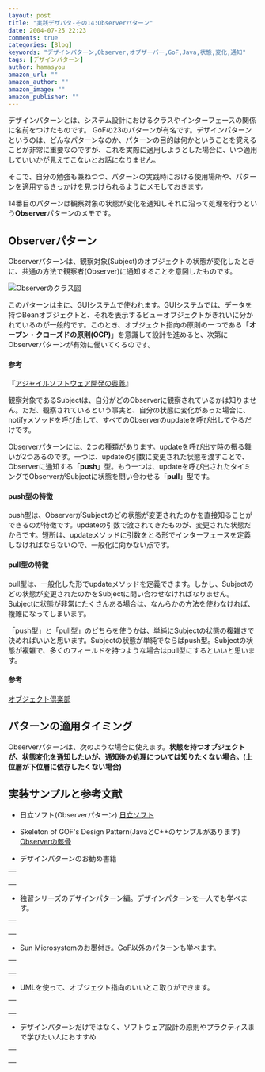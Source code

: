```yaml
---
layout: post
title: "実践デザパタ-その14:Observerパターン"
date: 2004-07-25 22:23
comments: true
categories: [Blog]
keywords: "デザインパターン,Observer,オブザーバー,GoF,Java,状態,変化,通知"
tags: [デザインパターン]
author: hamasyou
amazon_url: ""
amazon_author: ""
amazon_image: ""
amazon_publisher: ""
---
```


デザインパターンとは、システム設計におけるクラスやインターフェースの関係に名前をつけたものです。
GoFの23のパターンが有名です。デザインパターンというのは、どんなパターンなのか、パターンの目的は何かということを覚えることが非常に重要なのですが、これを実際に適用しようとした場合に、いつ適用していいかが見えてこないとお話になりません。

そこで、自分の勉強も兼ねつつ、パターンの実践時における使用場所や、パターンを適用するきっかけを見つけられるようにメモしておきます。

14番目のパターンは観察対象の状態が変化を通知しそれに沿って処理を行うという<b>Observer</b>パターンのメモです。


<!-- more -->

<h2>Observerパターン</h2>

<p class="option">Observerパターンは、観察対象(Subject)のオブジェクトの状態が変化したときに、共通の方法で観察者(Observer)に通知することを意図したものです。</p>

<img src="http://hamasyou.com/images/design_pattern/observer.gif" alt="Observerのクラス図" />

このパターンは主に、GUIシステムで使われます。GUIシステムでは、データを持つBeanオブジェクトと、それを表示するビューオブジェクトがきれいに分かれているのが一般的です。このとき、オブジェクト指向の原則の一つである「<b>オープン・クローズドの原則(OCP)</b>」を意識して設計を進めると、次第にObserverパターンが有効に働いてくるのです。

<section>

<h4>参考</h4>

『<a href="http://www.amazon.co.jp/exec/obidos/ASIN/4797323361/sorehabooks-22/" rel="external nofollow">アジャイルソフトウェア開発の奥義</a>』

観察対象であるSubjectは、自分がどのObserverに観察されているかは知りません。ただ、観察されているという事実と、自分の状態に変化があった場合に、notifyメソッドを呼び出して、すべてのObserverのupdateを呼び出してやるだけです。

</section>

Observerパターンには、2つの種類があります。updateを呼び出す時の振る舞いが2つあるのです。一つは、updateの引数に変更された状態を渡すことで、Observerに通知する「<b>push</b>」型。もう一つは、updateを呼び出されたタイミングでObserverがSubjectに状態を問い合わせる「<b>pull</b>」型です。

<section>

<h4>push型の特徴</h4>

push型は、ObserverがSubjectのどの状態が変更されたのかを直接知ることができるのが特徴です。updateの引数で渡されてきたものが、変更された状態だからです。短所は、updateメソッドに引数をとる形でインターフェースを定義しなければならないので、一般化に向かない点です。

</section>

<section>

<h4>pull型の特徴</h4>

pull型は、一般化した形でupdateメソッドを定義できます。しかし、Subjectのどの状態が変更されたのかをSubjectに問い合わせなければなりません。Subjectに状態が非常にたくさんある場合は、なんらかの方法を使わなければ、複雑になってしまいます。

</section>

「push型」と「pull型」のどちらを使うかは、単純にSubjectの状態の複雑さで決めればいいと思います。Subjectの状態が単純でならばpush型。Subjectの状態が複雑で、多くのフィールドを持つような場合はpull型にするといいと思います。

<section>

<h4>参考</h4>

<a href="http://www.objectclub.jp/technicaldoc/pattern/eDWP" rel="external nofollow">オブジェクト倶楽部</a>

</section>

<h2>パターンの適用タイミング</h2>

Observerパターンは、次のような場合に使えます。<strong>状態を持つオブジェクトが、状態変化を通知したいが、通知後の処理については知りたくない場合。(上位層が下位層に依存したくない場合)</strong>

<h2>実装サンプルと参考文献</h2>

+ 日立ソフト(Observerパターン)
<a href="http://www.dmz.hitachi-sk.co.jp/Java/Tech/pattern/gof/observer.html" rel="external nofollow">日立ソフト</a>

+ Skeleton of GOF's Design Pattern(JavaとC++のサンプルがあります)
<a href="http://www002.upp.so-net.ne.jp/ys_oota/mdp/Observer/index.htm" rel="external nofollow">Observerの骸骨</a>

+ デザインパターンのお勧め書籍
<div class="rakuten"><table border="0" cellpadding="5" width="400"><tr><td valign="top"><a href="http://www.amazon.co.jp/exec/obidos/ASIN/4797327030/sorehabooks-22/" rel="external nofollow"></a><br /></td></tr></table>
</div>

+ 独習シリーズのデザインパターン編。デザインパターンを一人でも学べます。
<div class="rakuten"><table border="0" cellpadding="5" width="400"><tr><td valign="top"><a href="http://www.amazon.co.jp/exec/obidos/ASIN/4798104450/sorehabooks-22/" rel="external nofollow"></a><br /></td></tr></table>
</div>

+ Sun Microsystemのお墨付き。GoF以外のパターンも学べます。
<div class="rakuten"><table border="0" cellpadding="5" width="400"><tr><td valign="top"><a href="http://www.amazon.co.jp/exec/obidos/ASIN/4756141552/sorehabooks-22/" rel="external nofollow"></a><br /></td></tr></table>
</div>

+ UMLを使って、オブジェクト指向のいいとこ取りができます。
<div class="rakuten"><table border="0" cellpadding="5" width="400"><tr><td valign="top"><a href="http://www.amazon.co.jp/exec/obidos/ASIN/4774116882/sorehabooks-22/" rel="external nofollow"></a><br /></td></tr></table>
</div>

+ デザインパターンだけではなく、ソフトウェア設計の原則やプラクティスまで学びたい人におすすめ
<div class="rakuten"><table border="0" cellpadding="5" width="400"><tr><td valign="top"><a href="http://www.amazon.co.jp/exec/obidos/ASIN/4797323361/sorehabooks-22/" rel="external nofollow"></a><br /></td></tr></table>
</div>




